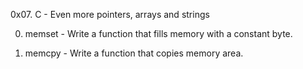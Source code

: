 0x07. C - Even more pointers, arrays and strings

0. memset - Write a function that fills memory with a constant byte.

1. memcpy - Write a function that copies memory area.
